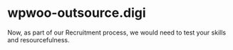 # wpwoo-outsource.digi
Now, as part of our Recruitment process, we would need to test your skills and resourcefulness.
